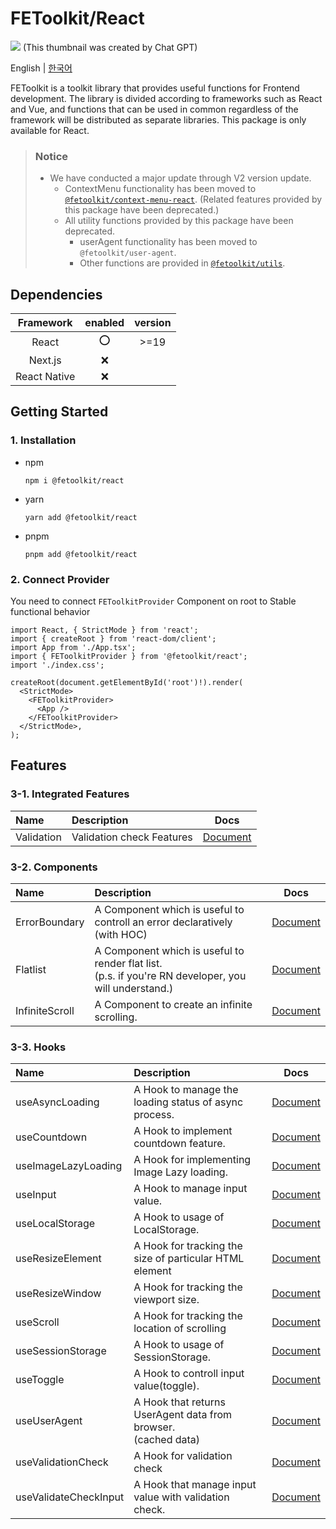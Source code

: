 # FEToolkit/React

![](https://fejumvuajiwc28287693.gcdn.ntruss.com/fetoolkit/fetoolkit_thumbnail.png)
(This thumbnail was created by Chat GPT)

English | [한국어](https://github.com/minwoo129/fetoolkit/blob/master/packages/react/README_kr.md)

FEToolkit is a toolkit library that provides useful functions for Frontend development. The library is divided according to frameworks such as React and Vue, and functions that can be used in common regardless of the framework will be distributed as separate libraries.
This package is only available for React.

> ### Notice
>
> - We have conducted a major update through V2 version update.
>   - ContextMenu functionality has been moved to [`@fetoolkit/context-menu-react`](../context-menu-react/). (Related features provided by this package have been deprecated.)
>   - All utility functions provided by this package have been deprecated.
>     - userAgent functionality has been moved to `@fetoolkit/user-agent`.
>     - Other functions are provided in [`@fetoolkit/utils`](../utils/).

## Dependencies

|  Framework   | enabled | version |
| :----------: | :-----: | :-----: |
|    React     |   ⭕    |  >=19   |
|   Next.js    |   ❌    |         |
| React Native |   ❌    |         |

## Getting Started

### 1. Installation

- npm
  ```
  npm i @fetoolkit/react
  ```
- yarn
  ```
  yarn add @fetoolkit/react
  ```
- pnpm
  ```
  pnpm add @fetoolkit/react
  ```

### 2. Connect Provider

You need to connect `FEToolkitProvider` Component on root to Stable functional behavior

```tsx
import React, { StrictMode } from 'react';
import { createRoot } from 'react-dom/client';
import App from './App.tsx';
import { FEToolkitProvider } from '@fetoolkit/react';
import './index.css';

createRoot(document.getElementById('root')!).render(
  <StrictMode>
    <FEToolkitProvider>
      <App />
    </FEToolkitProvider>
  </StrictMode>,
);
```

## Features

### 3-1. Integrated Features

| Name       | Description               |                   Docs                   |
| :--------- | :------------------------ | :--------------------------------------: |
| Validation | Validation check Features | [Document](./docs/en/validationcheck.md) |

### 3-2. Components

| Name           | Description                                                                                             |                       Docs                        |
| :------------- | :------------------------------------------------------------------------------------------------------ | :-----------------------------------------------: |
| ErrorBoundary  | A Component which is useful to controll an error declaratively<br>(with HOC)                            | [Document](./docs/en/component_errorboundary.md)  |
| Flatlist       | A Component which is useful to render flat list.<br>(p.s. if you're RN developer, you will understand.) |    [Document](./docs/en/component_flatlist.md)    |
| InfiniteScroll | A Component to create an infinite scrolling.                                                            | [Document](./docs/en/component_infinitescroll.md) |

### 3-3. Hooks

| Name                  | Description                                                        |                        Docs                         |
| :-------------------- | :----------------------------------------------------------------- | :-------------------------------------------------: |
| useAsyncLoading       | A Hook to manage the loading status of async <br>process.          |    [Document](./docs/en/hook_useasyncloading.md)    |
| useCountdown          | A Hook to implement countdown feature.                             |     [Document](./docs/en/hook_usecountdown.md)      |
| useImageLazyLoading   | A Hook for implementing Image Lazy loading.                        |  [Document](./docs/en/hook_useimagelazyloading.md)  |
| useInput              | A Hook to manage input value.                                      |       [Document](./docs/en/hook_useinput.md)        |
| useLocalStorage       | A Hook to usage of LocalStorage.                                   |    [Document](./docs/en/hook_uselocalstorage.md)    |
| useResizeElement      | A Hook for tracking the size of particular HTML element            |   [Document](./docs/en/hook_useresizeelement.md)    |
| useResizeWindow       | A Hook for tracking the viewport size.                             |    [Document](./docs/en/hook_useresizewindow.md)    |
| useScroll             | A Hook for tracking the location of scrolling                      |       [Document](./docs/en/hook_usescroll.md)       |
| useSessionStorage     | A Hook to usage of SessionStorage.                                 |   [Document](./docs/en/hook_usesessionstorage.md)   |
| useToggle             | A Hook to controll input value(toggle).                            |       [Document](./docs/en/hook_usetoggle.md)       |
| useUserAgent          | A Hook that returns UserAgent data from browser. <br>(cached data) |     [Document](./docs/en/hook_useuseragent.md)      |
| useValidationCheck    | A Hook for validation check                                        |  [Document](./docs/en/hook_usevalidationcheck.md)   |
| useValidateCheckInput | A Hook that manage input value with validation check.              | [Document](./docs/en/hook_usevalidatecheckinput.md) |

